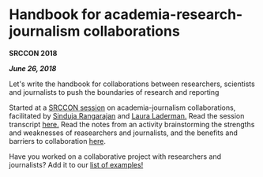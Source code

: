 # Handbook for academia-research-journalism collaborations

**SRCCON 2018**

***June 26, 2018***

Let's write the handbook for collaborations between researchers, scientists and journalists to push the boundaries of research and reporting

Started at a [SRCCON session](https://schedule.srccon.org/#_session-academia-journalism-partnerships) on academia-journalism collaborations, facilitated by [Sinduja Rangarajan](https://twitter.com/cynduja) and [Laura Laderman.](https://twitter.com/lilader)
Read the session transcript [here.](https://srccon.org/transcripts/SRCCON2018-academia-journalism-partnerships/)
Read the notes from an activity brainstorming the strengths and weaknesses of reasearchers and journalists, and the benefits and barriers to collaboration [here](sessionnotes.md).

Have you worked on a collaborative project with researchers and journalists?  Add it to our [list of examples!](examples.md)